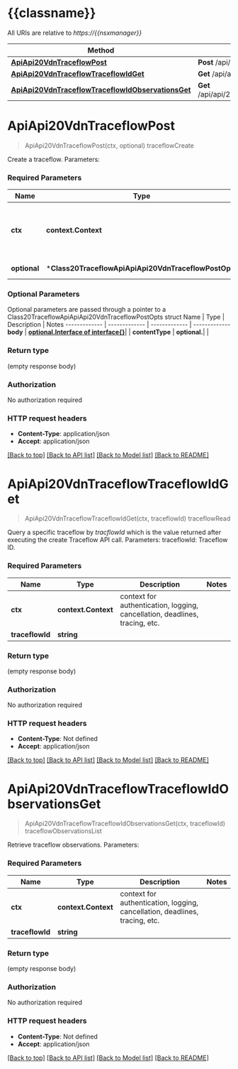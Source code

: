 # {{classname}}

All URIs are relative to *https://{{nsxmanager}}*

Method | HTTP request | Description
------------- | ------------- | -------------
[**ApiApi20VdnTraceflowPost**](Class20TraceflowApi.md#ApiApi20VdnTraceflowPost) | **Post** /api/api/2.0/vdn/traceflow | traceflowCreate
[**ApiApi20VdnTraceflowTraceflowIdGet**](Class20TraceflowApi.md#ApiApi20VdnTraceflowTraceflowIdGet) | **Get** /api/api/2.0/vdn/traceflow/{traceflowId} | traceflowRead
[**ApiApi20VdnTraceflowTraceflowIdObservationsGet**](Class20TraceflowApi.md#ApiApi20VdnTraceflowTraceflowIdObservationsGet) | **Get** /api/api/2.0/vdn/traceflow/{traceflowId}/observations | traceflowObservationsList

# **ApiApi20VdnTraceflowPost**
> ApiApi20VdnTraceflowPost(ctx, optional)
traceflowCreate

Create a traceflow.  Parameters:  

### Required Parameters

Name | Type | Description  | Notes
------------- | ------------- | ------------- | -------------
 **ctx** | **context.Context** | context for authentication, logging, cancellation, deadlines, tracing, etc.
 **optional** | ***Class20TraceflowApiApiApi20VdnTraceflowPostOpts** | optional parameters | nil if no parameters

### Optional Parameters
Optional parameters are passed through a pointer to a Class20TraceflowApiApiApi20VdnTraceflowPostOpts struct
Name | Type | Description  | Notes
------------- | ------------- | ------------- | -------------
 **body** | [**optional.Interface of interface{}**](interface{}.md)|  | 
 **contentType** | **optional.**|  | 

### Return type

 (empty response body)

### Authorization

No authorization required

### HTTP request headers

 - **Content-Type**: application/json
 - **Accept**: application/json

[[Back to top]](#) [[Back to API list]](../README.md#documentation-for-api-endpoints) [[Back to Model list]](../README.md#documentation-for-models) [[Back to README]](../README.md)

# **ApiApi20VdnTraceflowTraceflowIdGet**
> ApiApi20VdnTraceflowTraceflowIdGet(ctx, traceflowId)
traceflowRead

Query a specific traceflow by *tracflowId* which is the value returned after executing the create Traceflow API call.   Parameters:  traceflowId: Traceflow ID.  

### Required Parameters

Name | Type | Description  | Notes
------------- | ------------- | ------------- | -------------
 **ctx** | **context.Context** | context for authentication, logging, cancellation, deadlines, tracing, etc.
  **traceflowId** | **string**|  | 

### Return type

 (empty response body)

### Authorization

No authorization required

### HTTP request headers

 - **Content-Type**: Not defined
 - **Accept**: application/json

[[Back to top]](#) [[Back to API list]](../README.md#documentation-for-api-endpoints) [[Back to Model list]](../README.md#documentation-for-models) [[Back to README]](../README.md)

# **ApiApi20VdnTraceflowTraceflowIdObservationsGet**
> ApiApi20VdnTraceflowTraceflowIdObservationsGet(ctx, traceflowId)
traceflowObservationsList

Retrieve traceflow observations.  Parameters:  

### Required Parameters

Name | Type | Description  | Notes
------------- | ------------- | ------------- | -------------
 **ctx** | **context.Context** | context for authentication, logging, cancellation, deadlines, tracing, etc.
  **traceflowId** | **string**|  | 

### Return type

 (empty response body)

### Authorization

No authorization required

### HTTP request headers

 - **Content-Type**: Not defined
 - **Accept**: application/json

[[Back to top]](#) [[Back to API list]](../README.md#documentation-for-api-endpoints) [[Back to Model list]](../README.md#documentation-for-models) [[Back to README]](../README.md)

